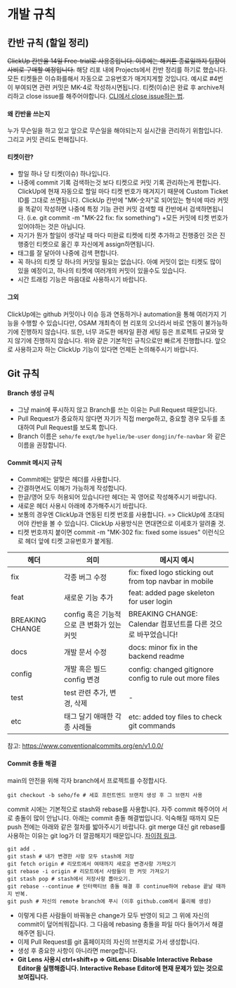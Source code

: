 # 개발 규칙
## 칸반 규칙 (할일 정리)
~~ClickUp 칸반을 14일 Free-trial로 사용중입니다. 이후에는 해커톤 종료일까지 팀장이 사비로 구매할 예정입니다.~~
해당 리포 내에 Projects에서 칸반 정리를 하기로 했습니다. 모든 티켓들은 이슈화를해서 자동으로 고유번호가 매겨지게할 것입니다. 예시로 #4번이 부여되면 관련 커밋은
MK-4로 작성하시면됩니다. 티켓(이슈)은 완료 후 archive처리하고 close issue를 해주어야합니다. [CLI에서 close issue하는 법](https://stackoverflow.com/questions/1687262/link-to-the-issue-number-on-github-within-a-commit-message).
#### 왜 칸반을 쓰는지
누가 무슨일을 하고 있고 앞으로 무슨일을 해야되는지 실시간을 관리하기 위함입니다. 그리고 커밋 관리도 편해집니다.
#### 티켓이란?
- 할일 하나 당 티켓(이슈) 하나입니다.
- 나중에 commit 기록 검색하는것 보다 티켓으로 커밋 기록 관리하는게 편합니다. ClickUp에 현재 자동으로 할일 마다 티켓 번호가 매겨지기 때문에 Custom Ticket ID를 그대로 쓰면됩니다. ClickUp 칸반에 "MK-숫자"로 되어있는 형식에 따라 커밋을 똑같이 작성하면 나중에 특정 기능 관련 커밋 검색할 때 칸반에서 검색하면됩니다. (i.e. git commit -m "MK-22 fix: fix something") +모든 커밋에 티켓 번호가 있어야하는 것은 아닙니다.
- 자기가 뭔가 할일이 생각날 때 마다 미완료 티켓에 티켓 추가하고 진행중인 것은 진행중인 티켓으로
옮긴 후 자신에게 assign하면됩니다. 
- 태그를 잘 달아야 나중에 검색 편합니다.
- 꼭 하나의 티켓 당 하나의 커밋일 필요는 없습니다. 아예 커밋이 없는 티켓도 많이 있을 예정이고, 하나의 티켓에 여러개의 커밋이 있을수도 있습니다.
- 시간 트래킹 기능은 마음대로 사용하시기 바랍니다.
#### 그외
ClickUp에는 github 커밋이나 이슈 등과 연동하거나 automation을 통해 여러가지 기능을 수행할 수 있습니다만, OSAM 개최측이 현 리포의 오너라서
바로 연동이 불가능하기에 진행하지 않습니다. 또한, 너무 과도한 애자일 환경 세팅 등은 프로젝트 규모와 맞지 않기에 진행하지 않습니다.
위와 같은 기본적인 규칙으로만 빠르게 진행합니다. 앞으로 사용하고자 하는 ClickUp 기능이 있다면 언제든 논의해주시기 바랍니다.
## Git 규칙
#### Branch 생성 규칙
- 그냥 main에 푸시하지 않고 Branch를 쓰는 이유는 Pull Request 때문입니다.
- Pull Request가 중요하지 않다면 자기가 직접 merge하고, 중요할 경우 모두를 초대하여 Pull Request를 보도록 합니다.
- Branch 이름은 `seho/fe` `exqt/be` `hyelie/be-user` `dongjin/fe-navbar` 와 같은 이름을 권장합니다.
#### Commit 메시지 규칙
- Commit에는 알맞은 헤더를 사용합니다. 
- 간결하면서도 이해가 가능하게 작성합니다.
- 한글/영어 모두 허용되어 있습니다만 헤더는 꼭 영어로 작성해주시기 바랍니다.
- 새로운 헤더 사용시 아래에 추가해주시기 바랍니다.
- 보통의 경우엔 ClickUp과 연동된 티켓 번호를 사용합니다. => ClickUp에 초대되어야 칸반을 볼 수 있습니다. ClickUp 사용방식은 면대면으로 이세호가 알려줄 것.
- 티켓 번호까지 붙이면 commit -m "MK-302 fix: fixed some issues" 이런식으로 헤더 앞에 티켓 고유번호가 붙게됨.


| 헤더  | 의미  | 메시지 예시 |
|---|---|---|
| fix  | 각종 버그 수정  | fix: fixed logo sticking out from top navbar in mobile |
| feat | 새로운 기능 추가  | feat: added page skeleton for user login |
| BREAKING CHANGE  | config 혹은 기능적으로 큰 변화가 있는 커밋 | BREAKING CHANGE: Calendar 컴포넌트를 다른 것으로 바꾸었습니다!|
| docs  | 개발 문서 수정  | docs: minor fix in the backend readme |
| config  | 개발 혹은 빌드 config 변경 | config: changed gitignore config to rule out more files|
| test | test 관련 추가, 변경, 삭제 | - |
| etc | 태그 달기 애매한 각종 사례들 | etc: added toy files to check git commands |

참고: https://www.conventionalcommits.org/en/v1.0.0/

#### Commit 충돌 해결
main의 안전을 위해 각자 branch에서 프로젝트를 수정합시다.
```
git checkout -b seho/fe # 세호 프런트엔드 브랜치 생성 후 그 브랜치 사용
```
commit 시에는 기본적으로 stash와 rebase를 사용합니다. 자주 commit 해주어야 서로 충돌이 많이 안납니다.
아래는 commit 충돌 해결법입니다. 익숙해질 때까지 모든 push 전에는 아래와 같은 절차를 밟아주시기 바랍니다.
git merge 대신 git rebase를 사용하는 이유는 git log가 더 깔끔해지기 때문입니다. [차이점 링크](https://stackoverflow.com/questions/804115/when-do-you-use-git-rebase-instead-of-git-merge).
```
git add .
git stash # 내가 변경한 사항 모두 stash에 저장
git fetch origin # 리모트에서 여태까지 새로운 변경사항 가져오기
git rebase -i origin # 리모트에서 사람들이 한 커밋 가져오기
git stash pop # stash에서 저장사항 뽑아오기.
git rebase --continue # 인터랙티브 충돌 해결 후 continue하여 rebase 끝날 때까지 반복.
git push # 자신의 remote branch에 푸시 (이후 github.com에서 풀리퀘 생성)
```
- 이렇게 다른 사람들이 바꿔놓은 change가 모두 반영이 되고 그 위에 자신의 commit이 덮어씌워집니다. 그 다음에 rebasing 충돌을 파일 마다 들어가서 해결해주면 됩니다.
- 이제 Pull Request를 git 홈페이지의 자신의 브랜치로 가서 생성합니다. 
- 생성 후 중요한 사항이 아니라면 merge합니다.
- **Git Lens 사용시 ctrl+shift+p => GitLens: Disable Interactive Rebase Editor을 실행해줍니다. Interactive Rebase Editor에 현재 문제가 있는 것으로 보여집니다.**

